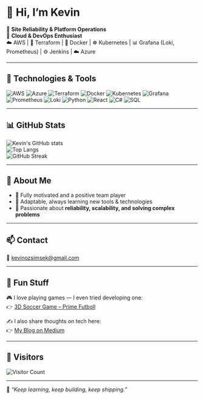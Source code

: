# 👋 Hi, I’m Kevin

🔹 **Site Reliability & Platform Operations**  
🔹 **Cloud & DevOps Enthusiast**  
☁️ AWS | 🔧 Terraform | 🐳 Docker | ☸️ Kubernetes | 📊 Grafana (Loki, Prometheus) | ⚙️ Jenkins | ☁️ Azure  

---

## 🔧 Technologies & Tools
![AWS](https://img.shields.io/badge/AWS-FF9900?style=for-the-badge&logo=amazon-aws&logoColor=white)
![Azure](https://img.shields.io/badge/Azure-0078D4?style=for-the-badge&logo=microsoft-azure&logoColor=white)
![Terraform](https://img.shields.io/badge/Terraform-7B42BC?style=for-the-badge&logo=terraform&logoColor=white)
![Docker](https://img.shields.io/badge/Docker-2496ED?style=for-the-badge&logo=docker&logoColor=white)
![Kubernetes](https://img.shields.io/badge/Kubernetes-326CE5?style=for-the-badge&logo=kubernetes&logoColor=white)
![Grafana](https://img.shields.io/badge/Grafana-F46800?style=for-the-badge&logo=grafana&logoColor=white)
![Prometheus](https://img.shields.io/badge/Prometheus-E6522C?style=for-the-badge&logo=prometheus&logoColor=white)
![Loki](https://img.shields.io/badge/Loki-00B8E3?style=for-the-badge&logo=grafana&logoColor=white)
![Python](https://img.shields.io/badge/Python-3776AB?style=for-the-badge&logo=python&logoColor=white)
![React](https://img.shields.io/badge/React-61DAFB?style=for-the-badge&logo=react&logoColor=black)
![C#](https://img.shields.io/badge/C%23-239120?style=for-the-badge&logo=c-sharp&logoColor=white)
![SQL](https://img.shields.io/badge/SQL-003B57?style=for-the-badge&logo=database&logoColor=white)

---

## 📊 GitHub Stats
![Kevin's GitHub stats](https://github-readme-stats.vercel.app/api?username=Letanom&show_icons=true&theme=tokyonight)  
![Top Langs](https://github-readme-stats.vercel.app/api/top-langs/?username=Letanom&layout=compact&theme=tokyonight)  
![GitHub Streak](https://github-readme-streak-stats.herokuapp.com/?user=Letanom&theme=tokyonight)

---

## 🌟 About Me  
- 🔹 Fully motivated and a positive team player  
- 🔹 Adaptable, always learning new tools & technologies  
- 🔹 Passionate about **reliability, scalability, and solving complex problems**  

---

## 📫 Contact  
📧 kevinozsimsek@gmail.com  

---

## 🙂 Fun Stuff  
🎮 I love playing games — I even tried developing one:  
👉 [3D Soccer Game – Prime Futboll](https://kevinozsimsek.itch.io/prime-futboll)  

✍️ I also share thoughts on tech here:  
👉 [My Blog on Medium](https://medium.com/@kevinozsimsek)  

---

## 👀 Visitors
![Visitor Count](https://komarev.com/ghpvc/?username=Letanom&style=for-the-badge&color=blue)

---

🌱 *“Keep learning, keep building, keep shipping.”*
